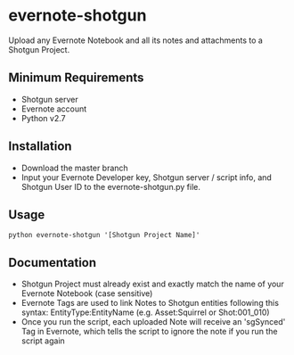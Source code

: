 evernote-shotgun
================

Upload any Evernote Notebook and all its notes and attachments to a Shotgun Project.

## Minimum Requirements

* Shotgun server
* Evernote account
* Python v2.7

## Installation

* Download the master branch
* Input your Evernote Developer key, Shotgun server / script info, and Shotgun User ID to the evernote-shotgun.py file.

## Usage

    python evernote-shotgun '[Shotgun Project Name]'

## Documentation

* Shotgun Project must already exist and exactly match the name of your Evernote Notebook (case sensitive)
* Evernote Tags are used to link Notes to Shotgun entities following this syntax: EntityType:EntityName (e.g. Asset:Squirrel or Shot:001_010)
* Once you run the script, each uploaded Note will receive an 'sgSynced' Tag in Evernote, which tells the script to ignore the note if you run the script again